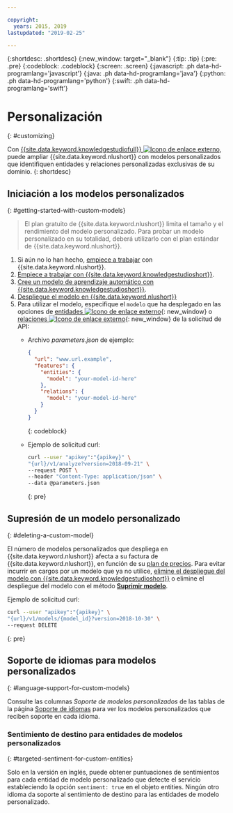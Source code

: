 ```yaml
---

copyright:
  years: 2015, 2019
lastupdated: "2019-02-25"

---
```


{:shortdesc: .shortdesc}
{:new_window: target="_blank"}
{:tip: .tip}
{:pre: .pre}
{:codeblock: .codeblock}
{:screen: .screen}
{:javascript: .ph data-hd-programlang='javascript'}
{:java: .ph data-hd-programlang='java'}
{:python: .ph data-hd-programlang='python'}
{:swift: .ph data-hd-programlang='swift'}

# Personalización
{: #customizing}

Con [{{site.data.keyword.knowledgestudiofull}} ![Icono de enlace externo](../../icons/launch-glyph.svg "Icono de enlace externo")](https://ibm.biz/watsonknowledgestudio), puede ampliar {{site.data.keyword.nlushort}} con modelos personalizados que identifiquen entidades y relaciones personalizadas exclusivas de su dominio.
{: shortdesc}

## Iniciación a los modelos personalizados
{: #getting-started-with-custom-models}

> El plan gratuito de {{site.data.keyword.nlushort}} limita el tamaño y el rendimiento del modelo personalizado. Para probar un modelo personalizado en su totalidad, deberá utilizarlo con el plan estándar de {{site.data.keyword.nlushort}}.

1. Si aún no lo han hecho, [empiece a trabajar](/docs/services/natural-language-understanding?topic=natural-language-understanding-getting-started) con {{site.data.keyword.nlushort}}.
2. [Empiece a trabajar con {{site.data.keyword.knowledgestudioshort}}](/docs/services/watson-knowledge-studio?topic=watson-knowledge-studio-wks_tutintro#wks_tutintro).
3. [Cree un modelo de aprendizaje automático con {{site.data.keyword.knowledgestudioshort}}](/docs/services/watson-knowledge-studio?topic=watson-knowledge-studio-wks_tutml_intro#wks_tutml_intro).
4. [Despliegue el modelo en {{site.data.keyword.nlushort}}](/docs/services/watson-knowledge-studio?topic=watson-knowledge-studio-publish-ml#wks_manlu)
5. Para utilizar el modelo, especifique el `modelo` que ha desplegado en las opciones de [entidades ![Icono de enlace externo](../../icons/launch-glyph.svg "Icono de enlace externo")](https://{DomainName}/apidocs/natural-language-understanding#entities){: new_window} o
[relaciones ![Icono de enlace externo](../../icons/launch-glyph.svg "Icono de enlace externo")](https://{DomainName}/apidocs/natural-language-understanding#relations){: new_window} de la solicitud de API:
    - Archivo *parameters.json* de ejemplo:

        ```json
        {
          "url": "www.url.example",
          "features": {
            "entities": {
              "model": "your-model-id-here"
            },
            "relations": {
              "model": "your-model-id-here"
            }
          }
        }
        ```
        {: codeblock}

    - Ejemplo de solicitud curl:

        ```bash
        curl --user "apikey":"{apikey}" \
        "{url}/v1/analyze?version=2018-09-21" \
        --request POST \
        --header "Content-Type: application/json" \
        --data @parameters.json
        ```
        {: pre}

## Supresión de un modelo personalizado
{: #deleting-a-custom-model}

El número de modelos personalizados que despliega en {{site.data.keyword.nlushort}} afecta a su factura de {{site.data.keyword.nlushort}}, en función de su [plan de precios](https://www.ibm.com/cloud/watson-natural-language-understanding/pricing). Para evitar incurrir en cargos por un modelo que ya no utilice, [elimine el despliegue del modelo con {{site.data.keyword.knowledgestudioshort}}](/docs/services/watson-knowledge-studio?topic=watson-knowledge-studio-publish-ml#undeploy-view-model) o elimine el despliegue del modelo con el método **[Suprimir modelo](https://{DomainName}/apidocs/natural-language-understanding#delete-model)**.

Ejemplo de solicitud curl:

```bash
curl --user "apikey":"{apikey}" \
"{url}/v1/models/{model_id}?version=2018-10-30" \
--request DELETE
```
{: pre}


## Soporte de idiomas para modelos personalizados
{: #language-support-for-custom-models}

Consulte las columnas *Soporte de modelos personalizados* de las tablas de la página [Soporte de idiomas](/docs/services/natural-language-understanding?topic=natural-language-understanding-language-support) para ver los modelos personalizados que reciben soporte en cada idioma.

### Sentimiento de destino para entidades de modelos personalizados
{: #targeted-sentiment-for-custom-entities}

Solo en la versión en inglés, puede obtener puntuaciones de sentimientos para cada entidad de modelo personalizado que detecte el servicio estableciendo la opción `sentiment: true` en el objeto entities. Ningún otro idioma da soporte al sentimiento de destino para las entidades de modelo personalizado.
